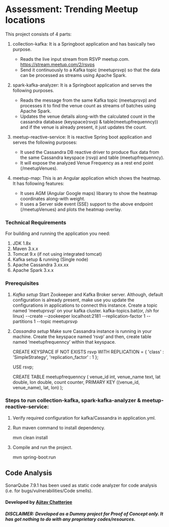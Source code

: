 # Assessment: Trending Meetup locations
This project consists of 4 parts:
1. collection-kafka: It is a Springboot application and has basically two purpose.
	* Reads the live input stream from RSVP meetup.com. 
	https://stream.meetup.com/2/rsvps
	* Send it continuously to a Kafka topic (meetuprsvp) so that the data can be processed as streams using Apache Spark.
	
2. spark-kafka-analyzer: It is a Springboot application and serves the following purposes.
	* Reads the message from the same Kafka topic (meetuprsvp) and processes it to find the venue count as streams of batches using Apache Spark.
	* Updates the venue details along-with the calculated count in the cassandra database (keyspace(rsvp) & table(meetupfrequenncy)) and if the venue is already present, it just updates the count.
	
3. meetup-reactive-service: It is reactive Spring boot application and serves the following purposes:
	* It used the Cassandra DB reactive driver to produce flux data from the same Cassandra keyspace (rsvp) and table (meetupfrequenncy).
	* It will expose the analyzed Venue Frequency as a rest end point (/meetupVenues).
	
4. meetup-map: This is an Angular application which shows the heatmap. It has following features:
	* It uses AGM (Angular Google maps) libarary to show the heatmap coordinates along-with weight.
	* It uses a Server side event (SSE) support to the above endpoint (/meetupVenues) and plots the heatmap overlay.

### Technical Requirements
For building and running the application you need:

1. JDK 1.8x
2. Maven 3.x.x
3. Tomcat 9.x (if not using integrated tomcat)
4. Kafka setup & running (Single node)
5. Apache Cassandra 3.xx.xx
6. Apache Spark 3.x.x

### Prerequisites

1. _Kafka setup_
	Start Zookeeper and Kafka Broker server. Although, default configuration is already present, make use you update the configurations in applications to connect this instance.
	Create a topic named ‘meetuprsvp’ on your kafka cluster.
	kafka-topics.bat(or, /sh for linux) --create --zookeeper localhost:2181 --replication-factor 1 --partitions 1 --topic meetuprsvp
	
2. _Cassandra setup_
	Make sure Cassandra instance is running in your machine. Create the keyspace named ‘rsvp’ and then, create table named ‘meetupfrequenncy’ within that keyspace.
	
	CREATE KEYSPACE IF NOT EXISTS rsvp
		WITH REPLICATION = {
		'class' : 'SimpleStrategy',
		'replication_factor' : 1
	};
	
	USE rsvp;

	CREATE TABLE meetupfrequenncy (
		venue_id int, 
		venue_name text, 
		lat double, 
		lon double, 
		count counter,
		PRIMARY KEY ((venue_id, venue_name), lat, lon)
	);
	

### Steps to run collection-kafka, spark-kafka-analyzer & meetup-reactive-service:
1.  Verify required configuration for kafka/Cassandra in application.yml.

2.	Run maven command to install dependency.
	
	mvn clean install

3.	Compile and run the project.

	mvn spring-boot:run
	
## Code Analysis
SonarQube 7.9.1 has been used as static code analyzer for code analysis (i.e. for bugs/vulnerabilities/Code smells).

#### Developed by [Ajitav Chatterjee](https://github.com/ajitavchatterjee)

##### DISCLAIMER: Developed as a Dummy project for Proof of Concept only. It has got nothing to do with any proprietary codes/resources.
